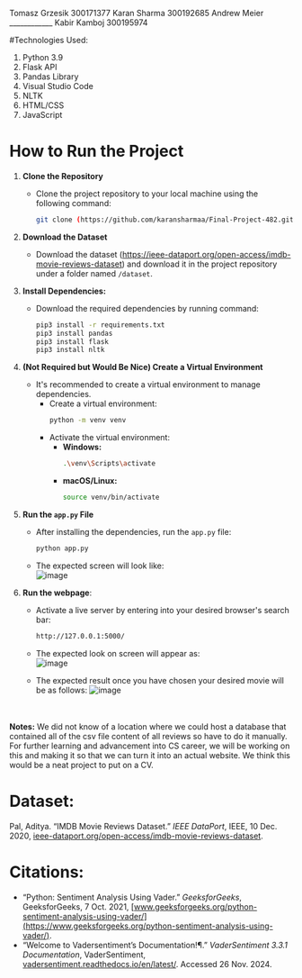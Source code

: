 Tomasz Grzesik 300171377 Karan Sharma 300192685
Andrew Meier ____________ Kabir Kamboj 300195974

#Technologies Used: 
1. Python 3.9
2. Flask API
3. Pandas Library
4. Visual Studio Code
5. NLTK
6. HTML/CSS
7. JavaScript

# How to Run the Project

1. **Clone the Repository**
   - Clone the project repository to your local machine using the following command:
     ```bash
     git clone (https://github.com/karansharmaa/Final-Project-482.git)
     ```

2. **Download the Dataset**
   - Download the dataset (https://ieee-dataport.org/open-access/imdb-movie-reviews-dataset) and download it in the project repository under a folder named `/dataset`.

3. **Install Dependencies:**
   - Download the required dependencies by running command:
      ```bash
      pip3 install -r requirements.txt
      pip3 install pandas
      pip3 install flask
      pip3 install nltk
      ```
    
3. **(Not Required but Would Be Nice) Create a Virtual Environment**
   - It's recommended to create a virtual environment to manage dependencies.
     - Create a virtual environment:
       ```bash
       python -m venv venv
       ```
     - Activate the virtual environment:
       - **Windows:**
         ```bash
         .\venv\Scripts\activate
         ```
       - **macOS/Linux:**
         ```bash
         source venv/bin/activate
         ```

4. **Run the `app.py` File**
   - After installing the dependencies, run the `app.py` file:
     ```bash
     python app.py
     ```
   - The expected screen will look like: <br>
     ![image](https://github.com/user-attachments/assets/5118d11e-650e-4fcc-9679-448cf449635c)


5. **Run the webpage**:
   - Activate a live server by entering into your desired browser's search bar:
      ```bash
      http://127.0.0.1:5000/
      ```
   - The expected look on screen will appear as: <br>
   ![image](https://github.com/user-attachments/assets/b367156f-4479-4602-b824-65b7ad45135a)


   - The expected result once you have chosen your desired movie will be as follows:
   ![image](https://github.com/user-attachments/assets/93ce71a2-0aec-4e2e-9801-afdaeb65f246)



     
<br></br>
**Notes:** 
We did not know of a location where we could host a database that contained all of the csv file content of all reviews so have to do it manually. 
For further learning and advancement into CS career, we will be working on this and making it so that we can turn it into an actual website. 
We think this would be a neat project to put on a CV. 

# Dataset:
Pal, Aditya. “IMDB Movie Reviews Dataset.” *IEEE DataPort*, IEEE, 10 Dec. 2020, [ieee-dataport.org/open-access/imdb-movie-reviews-dataset](https://ieee-dataport.org/open-access/imdb-movie-reviews-dataset).

# Citations:
- “Python: Sentiment Analysis Using Vader.” *GeeksforGeeks*, GeeksforGeeks, 7 Oct. 2021, [www.geeksforgeeks.org/python-sentiment-analysis-using-vader/](https://www.geeksforgeeks.org/python-sentiment-analysis-using-vader/).
- “Welcome to Vadersentiment’s Documentation!¶.” *VaderSentiment 3.3.1 Documentation*, VaderSentiment, [vadersentiment.readthedocs.io/en/latest/](https://vadersentiment.readthedocs.io/en/latest/). Accessed 26 Nov. 2024.


